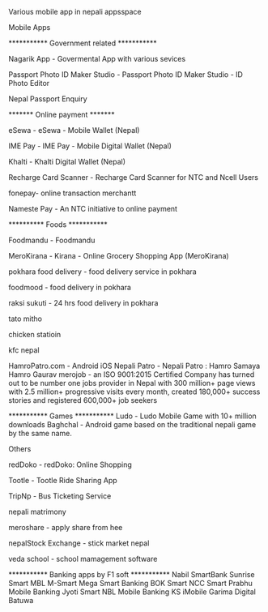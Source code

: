 Various mobile app in nepali appsspace

Mobile Apps

*********** Government related ***********

Nagarik App - Govermental App with various sevices

Passport Photo ID Maker Studio - Passport Photo ID Maker Studio - ID Photo Editor

Nepal Passport Enquiry

******* Online payment *******

eSewa - eSewa - Mobile Wallet (Nepal)

IME Pay - IME Pay - Mobile Digital Wallet (Nepal)

Khalti - Khalti Digital Wallet (Nepal)

Recharge Card Scanner - Recharge Card Scanner for NTC and Ncell Users

fonepay- online transaction merchantt

Nameste Pay - An NTC initiative to online payment

********** Foods ***********

Foodmandu - Foodmandu

MeroKirana - Kirana - Online Grocery Shopping App (MeroKirana)

pokhara food delivery - food delivery service in pokhara

foodmood - food delivery in pokhara

raksi sukuti - 24 hrs food delivery in pokhara

tato mitho

chicken statioin

kfc nepal

HamroPatro.com - Android iOS Nepali Patro - Nepali Patro : Hamro Samaya Hamro Gaurav merojob - an ISO 9001:2015 Certified Company has turned out to be number one jobs provider in Nepal with 300 million+ page views with 2.5 million+ progressive visits every month, created 180,000+ success stories and registered 600,000+ job seekers

*********** Games *********** Ludo - Ludo Mobile Game with 10+ million downloads Baghchal - Android game based on the traditional nepali game by the same name.

Others

redDoko - redDoko: Online Shopping

Tootle - Tootle Ride Sharing App

TripNp - Bus Ticketing Service

nepali matrimony

meroshare - apply share from hee

nepalStock Exchange - stick market nepal

veda school - school mamagement software

*********** Banking apps by F1 soft *********** Nabil SmartBank Sunrise Smart MBL M-Smart Mega Smart Banking BOK Smart NCC Smart Prabhu Mobile Banking Jyoti Smart NBL Mobile Banking KS iMobile Garima Digital Batuwa
